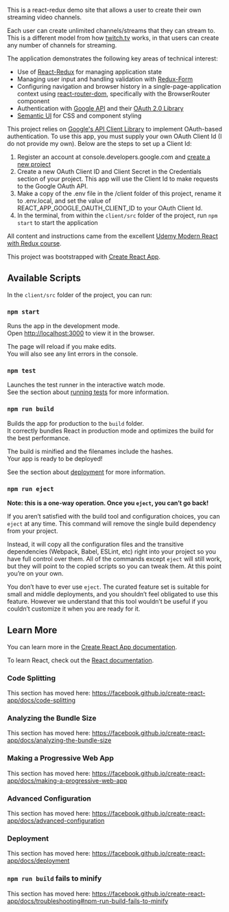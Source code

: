 This is a react-redux demo site that allows a user to create their own streaming video channels. 

Each user can create unlimited channels/streams that they can stream to. This is a different model from how [twitch.tv](https://www.twitch.tv/) works, in that users can create any number of channels for streaming.

The application demonstrates the following key areas of technical interest:

* Use of [React-Redux](https://github.com/reduxjs/react-redux) for managing application state
* Managing user input and handling validation with [Redux-Form](https://redux-form.com/)
* Configuring navigation and browser history in a single-page-application context using [react-router-dom](https://www.npmjs.com/package/react-router-dom), specifically with the BrowserRouter component
* Authentication with [Google API](https://developers.google.com/api-client-library/javascript/reference/referencedocs) and their [OAuth 2.0 Library](https://developers.google.com/api-client-library/javascript/reference/referencedocs#authentication)
* [Semantic UI](https://semantic-ui.com/) for CSS and component styling

This project relies on [Google's API Client Library](https://developers.google.com/api-client-library/javascript/reference/referencedocs) to implement OAuth-based authentication. To use this app, you must supply your own OAuth Client Id (I do not provide my own). Below are the steps to set up a Client Id:

1. Register an account at console.developers.google.com and [create a new project](https://console.developers.google.com) 
2. Create a new OAuth Client ID and Client Secret in the Credentials section of your project. This app will use the Client Id to make requests to the Google OAuth API.
3. Make a copy of the .env file in the /client folder of this project, rename it to .env.local, and set the value of REACT_APP_GOOGLE_OAUTH_CLIENT_ID to your OAuth Client Id.
4. In the terminal, from within the `client/src` folder of the project, run `npm start` to start the application

All content and instructions came from the excellent [Udemy Modern React with Redux course](https://www.udemy.com/react-redux/).

This project was bootstrapped with [Create React App](https://github.com/facebook/create-react-app).

## Available Scripts

In the `client/src` folder of the project, you can run:

### `npm start`

Runs the app in the development mode.<br>
Open [http://localhost:3000](http://localhost:3000) to view it in the browser.

The page will reload if you make edits.<br>
You will also see any lint errors in the console.

### `npm test`

Launches the test runner in the interactive watch mode.<br>
See the section about [running tests](https://facebook.github.io/create-react-app/docs/running-tests) for more information.

### `npm run build`

Builds the app for production to the `build` folder.<br>
It correctly bundles React in production mode and optimizes the build for the best performance.

The build is minified and the filenames include the hashes.<br>
Your app is ready to be deployed!

See the section about [deployment](https://facebook.github.io/create-react-app/docs/deployment) for more information.

### `npm run eject`

**Note: this is a one-way operation. Once you `eject`, you can’t go back!**

If you aren’t satisfied with the build tool and configuration choices, you can `eject` at any time. This command will remove the single build dependency from your project.

Instead, it will copy all the configuration files and the transitive dependencies (Webpack, Babel, ESLint, etc) right into your project so you have full control over them. All of the commands except `eject` will still work, but they will point to the copied scripts so you can tweak them. At this point you’re on your own.

You don’t have to ever use `eject`. The curated feature set is suitable for small and middle deployments, and you shouldn’t feel obligated to use this feature. However we understand that this tool wouldn’t be useful if you couldn’t customize it when you are ready for it.

## Learn More

You can learn more in the [Create React App documentation](https://facebook.github.io/create-react-app/docs/getting-started).

To learn React, check out the [React documentation](https://reactjs.org/).

### Code Splitting

This section has moved here: https://facebook.github.io/create-react-app/docs/code-splitting

### Analyzing the Bundle Size

This section has moved here: https://facebook.github.io/create-react-app/docs/analyzing-the-bundle-size

### Making a Progressive Web App

This section has moved here: https://facebook.github.io/create-react-app/docs/making-a-progressive-web-app

### Advanced Configuration

This section has moved here: https://facebook.github.io/create-react-app/docs/advanced-configuration

### Deployment

This section has moved here: https://facebook.github.io/create-react-app/docs/deployment

### `npm run build` fails to minify

This section has moved here: https://facebook.github.io/create-react-app/docs/troubleshooting#npm-run-build-fails-to-minify
